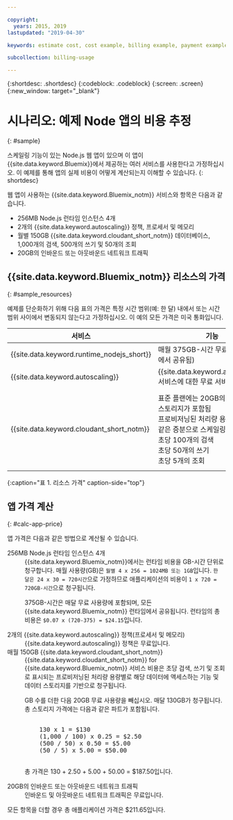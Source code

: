 ```yaml
---

copyright:
  years: 2015, 2019
lastupdated: "2019-04-30"

keywords: estimate cost, cost example, billing example, payment example, calculating app price

subcollection: billing-usage

---
```


{:shortdesc: .shortdesc}
{:codeblock: .codeblock}
{:screen: .screen}
{:new_window: target="_blank"}

# 시나리오: 예제 Node 앱의 비용 추정
{: #sample}

스케일링 기능이 있는 Node.js 웹 앱이 있으며 이 앱이 {{site.data.keyword.Bluemix}}에서 제공하는 여러 서비스를 사용한다고 가정하십시오. 이 예제를 통해 앱의 실제 비용이 어떻게 계산되는지 이해할 수 있습니다. 
{: shortdesc}

웹 앱이 사용하는 {{site.data.keyword.Bluemix_notm}} 서비스와 항목은 다음과 같습니다.

* 256MB Node.js 런타임 인스턴스 4개
* 2개의 {{site.data.keyword.autoscaling}} 정책, 프로세서 및 메모리
* 월별 150GB {{site.data.keyword.cloudant_short_notm}} 데이터베이스, 1,000개의 검색, 500개의 쓰기 및 50개의 조회
* 20GB의 인바운드 또는 아웃바운드 네트워크 트래픽


## {{site.data.keyword.Bluemix_notm}} 리소스의 가격
{: #sample_resources}

예제를 단순화하기 위해 다음 표의 가격은 특정 시간 범위(예: 한 달) 내에서 또는 시간 범위 사이에서 변동되지 않는다고 가정하십시오. 이 예의 모든 가격은 미국 통화입니다.

|서비스                           |	기능                                                            |	가격             |
|-----------------------------------|---------------------------------------------------------------------|-------------------|
| {{site.data.keyword.runtime_nodejs_short}}                   |	매월 375GB-시간 무료(모든 런타임에서 공유됨)            |	$0.07 USD/GB-시간 |
| {{site.data.keyword.autoscaling}} |	{{site.data.keyword.autoscaling}} 서비스에 대한 무료 서비스 플랜 |	무료              |
| {{site.data.keyword.cloudant_short_notm}} | 표준 플랜에는 20GB의 무료 데이터 스토리지가 포함됨</br>프로비저닝된 처리량 용량을 다음과 같은 증분으로 스케일링합니다.</br>초당 100개의 검색</br>초당 50개의 쓰기</br>초당 5개의 조회 | $1.00USD/GB의 데이터 스토리지</br>$0.25USD/초당 검색</br>$0.50USD/초당 쓰기</br>$5.00USD/초당 조회|
{:caption="표 1. 리소스 가격" caption-side="top"}


## 앱 가격 계산
{: #calc-app-price}

앱 가격은 다음과 같은 방법으로 계산될 수 있습니다.

<dl>
<dt>256MB Node.js 런타임 인스턴스 4개</dt>
<dd>{{site.data.keyword.Bluemix_notm}}에서는 런타임 비용을 GB-시간 단위로 청구합니다. 매월 사용량(GB)은 <code>월별 4 x 256 = 1024MB 또는 1GB</code>입니다. <code>한 달은 24 x 30 = 720시간</code>으로 가정하므로 애플리케이션의 비용이 <code>1 x 720 = 720GB-시간</code>으로 청구됩니다.
<p>
375GB-시간은 매달 무료 사용량에 포함되며, 모든 {{site.data.keyword.Bluemix_notm}} 런타임에서 공유됩니다. 런타임의 총 비용은 <code>$0.07 x (720-375) = $24.15</code>입니다.</p></dd>

<dt>2개의 {{site.data.keyword.autoscaling}} 정책(프로세서 및 메모리)</dt>
<dd>{{site.data.keyword.autoscaling}} 정책은 무료입니다.</dd>

<dt>매월 150GB {{site.data.keyword.cloudant_short_notm}}</dt>
<dd>{{site.data.keyword.cloudant_short_notm}} for {{site.data.keyword.Bluemix_notm}} 서비스 비용은 초당 검색, 쓰기 및 조회로 표시되는 프로비저닝된 처리량 용량별로 해당 데이터에 액세스하는 기능 및 데이터 스토리지를 기반으로 청구됩니다.
<p>
GB 수를 더한 다음 20GB 무료 사용량을 빼십시오. 매달 130GB가 청구됩니다. 총 스토리지 가격에는 다음과 같은 파트가 포함됩니다.</p>
<pre class="codeblock">
<codeblock>
    130 x 1 = $130
    (1,000 / 100) x 0.25 = $2.50
    (500 / 50) x 0.50 = $5.00
    (50 / 5) x 5.00 = $50.00
</codeblock>
</pre>
<p>
총 가격은 130 + 2.50 + 5.00 + 50.00 = $187.50입니다.</p></dd>

<dt>20GB의 인바운드 또는 아웃바운드 네트워크 트래픽</dt>
<dd>인바운드 및 아웃바운드 네트워크 트래픽은 무료입니다.</dd>

</dl>

모든 항목을 더할 경우 총 애플리케이션 가격은 $211.65입니다.
